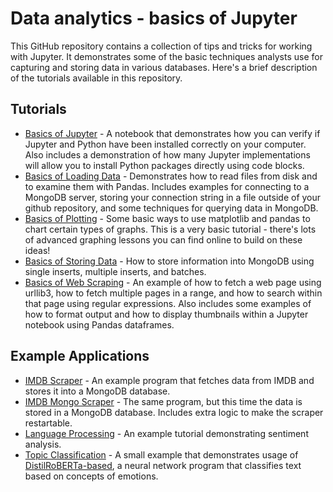 # Data analytics - basics of Jupyter
This GitHub repository contains a collection of tips and tricks for working with Jupyter.  It demonstrates some of the basic techniques analysts use for capturing and storing data in various databases.  Here's a brief description of the tutorials available in this repository.

## Tutorials

* [Basics of Jupyter](https://github.com/tspence/data-analysis-class-resources/blob/main/jupyter/Basics%20of%20Jupyter.ipynb) - A notebook that demonstrates how you can verify if Jupyter and Python have been installed correctly on your computer.  Also includes a demonstration of how many Jupyter implementations will allow you to install Python packages directly using code blocks.
* [Basics of Loading Data](https://github.com/tspence/data-analysis-class-resources/blob/main/jupyter/Basics%20of%20Loading%20Data.ipynb) - Demonstrates how to read files from disk and to examine them with Pandas.  Includes examples for connecting to a MongoDB server, storing your connection string in a file outside of your github repository, and some techniques for querying data in MongoDB.
* [Basics of Plotting](https://github.com/tspence/data-analysis-class-resources/blob/main/jupyter/Basics%20of%20Plotting.ipynb) - Some basic ways to use matplotlib and pandas to chart certain types of graphs.  This is a very basic tutorial - there's lots of advanced graphing lessons you can find online to build on these ideas!
* [Basics of Storing Data](https://github.com/tspence/data-analysis-class-resources/blob/main/jupyter/Basics%20of%20Storing%20Data.ipynb) - How to store information into MongoDB using single inserts, multiple inserts, and batches.
* [Basics of Web Scraping](https://github.com/tspence/data-analysis-class-resources/blob/main/jupyter/Basics%20of%20Web%20Scraping.ipynb) - An example of how to fetch a web page using urllib3, how to fetch multiple pages in a range, and how to search within that page using regular expressions.  Also includes some examples of how to format output and how to display thumbnails within a Jupyter notebook using Pandas dataframes.

## Example Applications

* [IMDB Scraper](https://github.com/tspence/data-analysis-class-resources/blob/main/jupyter/IMDB%20Scraper.ipynb) - An example program that fetches data from IMDB and stores it into a MongoDB database.
* [IMDB Mongo Scraper](https://github.com/tspence/data-analysis-class-resources/blob/main/jupyter/IMDB%20Mongo%20Scraper.ipynb) - The same program, but this time the data is stored in a MongoDB database.  Includes extra logic to make the scraper restartable.
* [Language Processing](https://github.com/tspence/data-analysis-class-resources/blob/main/jupyter/Language%20Processing%20Example.ipynb) - An example tutorial demonstrating sentiment analysis.
* [Topic Classification](https://github.com/tspence/data-analysis-class-resources/blob/main/jupyter/Topic%20Classification%20Example.ipynb) - A small example that demonstrates usage of [DistilRoBERTa-based](https://huggingface.co/j-hartmann/emotion-english-distilroberta-base), a neural network program that classifies text based on concepts of emotions.